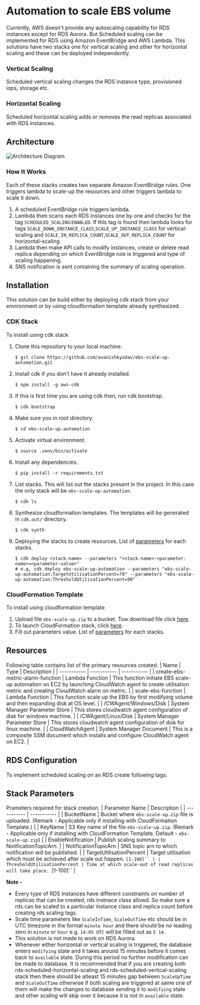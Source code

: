
# Automation to scale EBS volume

Currently, AWS doesn't provide any autoscaling capability for RDS instances except for RDS Aurora. But Scheduled scaling can be implemented for RDS using Amazon EventBridge and AWS Lambda. This solutions have two stacks one for vertical scaling and other for horizontal scaling and these can be deployed independently. 

### Vertical Scaling 
Scheduled vertical scaling changes the RDS instance type, provisioned iops, storage etc. 

### Horizontal Scaling 
Scheduled horizontal scaling adds or removes the read replicas associated with RDS instances.

## Architecture
![Architecture Diagram](architecture/rds-scheduled-scaling.png)

### How It Works
Each of these stacks creates two separate Amazon EventBridge rules. One triggers lambda to scale-up the resources and other triggers lambda to scale it down.

1. A scheduled EventBridge rule triggers lambda.
2. Lambda then scans each RDS instances one by one and checks for the tag `SCHEDULED_SCALING`:`ENABLED`. If this tag is found then lambda looks for tags `SCALE_DOWN_INSTANCE_CLASS`,`SCALE_UP_INSTANCE_CLASS` for vertical-scaling and `SCALE_IN_REPLICA_COUNT`,`SCALE_OUT_REPLICA_COUNT` for horizontal-scaling.
3. Lambda then make API calls to modify instances, create or delete read replica depending on which EventBridge rule is triggered and type of scaling happening.
4. SNS notification is sent containing the summary of scaling operation.

## Installation
This solution can be build either by deploying cdk stack from your environment or by using cloudformation template already synthesized.

### CDK Stack
To install using cdk stack

1. Clone this repository to your local machine.

    ```
    $ git clone https://github.com/avanishkyadav/ebs-scale-up-automation.git
    ```
   
2.  Install cdk if you don’t have it already installed.
    
    ```
    $ npm install -g aws-cdk
    ```

3.  If this is first time you are using cdk then, run cdk bootstrap.
    
    ```
    $ cdk bootstrap
    ```

4.  Make sure you in root directory.
    
    ```
    $ cd ebs-scale-up-automation
    ```
   
5.  Activate virtual environment.
    
    ```
    $ source .venv/bin/activate
    ```

6.  Install any dependencies.
    
    ```
    $ pip install -r requirements.txt
    ```

7.  List stacks. This will list out the stacks present in the project. In this case the only stack will be `ebs-scale-up-automation`.
    
    ```
    $ cdk ls
    ```

8.  Synthesize cloudformation templates. The templates will be generated in `cdk.out/` directory.

    ```
    $ cdk synth 
    ```

9.  Deploying the stacks to create resources. List of [parameters](#stack-parameters) for each stacks.
    
    ```
    $ cdk deploy <stack-name> --parameters "<stack-name>:<parameter-name>=<parameter-value>"
    # e.g, cdk deploy ebs-scale-up-automation --parameters "ebs-scale-up-automation:TargetUtilisationPercent=70" --parameters "ebs-scale-up-automation:ThresholdUtilisationPercent=90"
    ```

### CloudFormation Template 
To install using cloudformation template

1. Upload file `ebs-scale-up.zip` to a bucket. Tow download file click [here](https://automation-assets-avaya.s3.ap-south-1.amazonaws.com/lambda-archives/ebs-scale-up.zip).
2. To launch CloudFormation stack, click  [here](https://console.aws.amazon.com/cloudformation/home?#/stacks/new?stackName=ebs-scale-up-automation&templateURL=https://automation-assets-avaya.s3.ap-south-1.amazonaws.com/cftemplates/ebs-scale-up-automation.template.json).
3. Fill out parameters value. List of [parameters](#stack-parameters) for each stacks.

## Resources
Following table contains list of the primary resources created.
| Name | Type | Description |
| ----------- | ----------- | ----------- |
| create-ebs-metric-alarm-function | Lambda Function | This function initiate EBS scale-up automation on EC2 by launching CloudWatch agent to create utilisation metric and creating CloudWatch alarm on metric. |
| scale-ebs-function | Lambda Function | This function scale up the EBS by first modifying volume and then expanding disk at OS level. |
| /CWAgent/Windows/Disk | System Manager Parameter Store | This stores cloudwatch agent configuration of disk for windows machine.  |
| /CWAgent/Linux/Disk | System Manager Parameter Store | This stores cloudwatch agent configuration of disk for linux machine. |
| CloudWatchAgent | System Manager Document | This is a composite SSM document which installs and configure CloudWatch agent on EC2. |

##  RDS Configuration
To implement scheduled scaling on an RDS create following tags.

## Stack Parameters
Prameters required for stack creation.
| Parameter Name | Description |
| ----------- | ----------- |
| BucketName |	Bucket where `ebs-scale-up.zip` file is uploaded. (Remark - Applicable only if installing with CloudFormation Template.) |
| KeyName | S3 Key name of the file `ebs-scale-up.zip`.  (Remark - Applicable only if installing with CloudFormation Template. Default - `ebs-scale-up.zip`) |
| EnableNotification | Publish scaling summary to NotificationTopicArn. |
| NotificationTopicArn | SNS topic arn to which notification will be published. |
| TargetUtilisationPercent | Target utilisation which must be achieved after scale out happen. `[1-100]`` |
| ThresholdUtilisationPercent | Time at which scale-out of read replicas will take place. `[1-100]`` |

**Note -** 
- Every type of RDS instances have different constraints on number of replicas that can be created, rds instnace class allowd. So make sure a rds can be scaled to a particular instance class and replica count before creating rds scaling tags.
- Scale time parameters like `ScaleInTime`, `ScaleOutTime` etc should be in UTC timezone in the format `minute hour` and there should be no leading zero in `minute` or `hour` e.g. `14:05 UTC` will be filled out as `5 14`.
- This solution is not made to work on RDS Aurora.
- Whenever either horizontal or vertical scaling is triggered, the database enters `modifying` state and it takes around 15 minutes before it comes back to `available` state. During this period no further modification can be made to database. It is recommended  that if you are creating both rds-scheduled-horizontal-scaling and rds-scheduled-vertical-scaling stack then there should be atleast 15 minutes gap between `ScaleUpTime` and `ScaleOutTime` otherwise if both scaling are triggered at same one of them will make the changes to database sending it to `modifying` state and other scaling will skip over it because it is not in `available` state.
